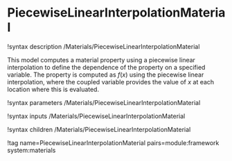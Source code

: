 # PiecewiseLinearInterpolationMaterial

!syntax description /Materials/PiecewiseLinearInterpolationMaterial

This model computes a material property using a piecewise linear interpolation to define the dependence of the property on a specified variable.  The property is computed as $f(x)$ using the piecewise linear interpolation, where the coupled variable provides the value of $x$ at each location where this is evaluated.

!syntax parameters /Materials/PiecewiseLinearInterpolationMaterial

!syntax inputs /Materials/PiecewiseLinearInterpolationMaterial

!syntax children /Materials/PiecewiseLinearInterpolationMaterial

!tag name=PiecewiseLinearInterpolationMaterial pairs=module:framework system:materials
